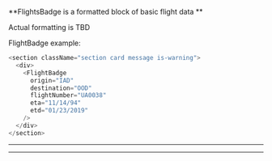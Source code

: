 **FlightsBadge is a formatted block of basic flight data **

Actual formatting is TBD

FlightBadge example:

```js
<section className="section card message is-warning">
  <div>
    <FlightBadge
      origin="IAD"
      destination="OOD"
      flightNumber="UA0038"
      eta="11/14/94"
      etd="01/23/2019"
    />
  </div>
</section>
```

---

---
